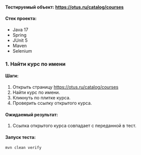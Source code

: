 #### Тестируемый объект: https://otus.ru/catalog/courses

#### Стек проекта:
- Java 17
- Spring
- JUnit 5
- Maven
- Selenium

### 1. Найти курс по имени
#### Шаги:
1. Открыть страницу https://otus.ru/catalog/courses
2. Найти курс по имени.
3. Кликнуть по плитке курса.
4. Проверить ссылку открытого курса.

#### Ожидаемый результат:
1. Ссылка открытого курса совпадает с переданной в тест.

#### Запуск теста:
```
mvn clean verify
```